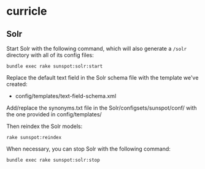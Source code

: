 # curricle

## Solr

Start Solr with the following command, which will also generate a `/solr` directory with all of its config files:

`bundle exec rake sunspot:solr:start`

Replace the default text field in the Solr schema file with the template we've created:

* config/templates/text-field-schema.xml

Add/replace the synonyms.txt file in the Solr/configsets/sunspot/conf/ with the one provided in config/templates/

Then reindex the Solr models:

`rake sunspot:reindex`

When necessary, you can stop Solr with the following command:

`bundle exec rake sunspot:solr:stop`